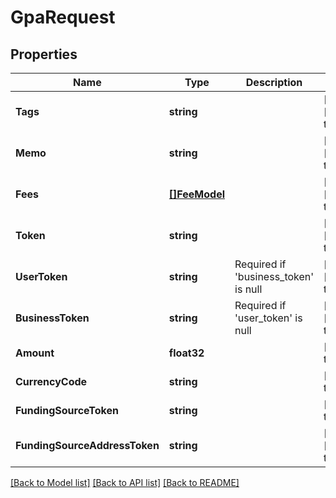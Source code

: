 # GpaRequest

## Properties
Name | Type | Description | Notes
------------ | ------------- | ------------- | -------------
**Tags** | **string** |  | [optional] [default to null]
**Memo** | **string** |  | [optional] [default to null]
**Fees** | [**[]FeeModel**](fee_model.md) |  | [optional] [default to null]
**Token** | **string** |  | [optional] [default to null]
**UserToken** | **string** | Required if &#39;business_token&#39; is null | [optional] [default to null]
**BusinessToken** | **string** | Required if &#39;user_token&#39; is null | [optional] [default to null]
**Amount** | **float32** |  | [default to null]
**CurrencyCode** | **string** |  | [default to null]
**FundingSourceToken** | **string** |  | [default to null]
**FundingSourceAddressToken** | **string** |  | [optional] [default to null]

[[Back to Model list]](../README.md#documentation-for-models) [[Back to API list]](../README.md#documentation-for-api-endpoints) [[Back to README]](../README.md)


